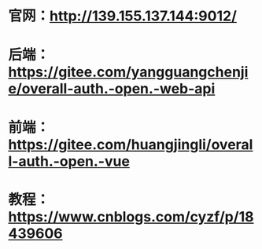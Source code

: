 # 官网：http://139.155.137.144:9012/
# 后端：https://gitee.com/yangguangchenjie/overall-auth.-open.-web-api
# 前端：https://gitee.com/huangjingli/overall-auth.-open.-vue

# 教程：https://www.cnblogs.com/cyzf/p/18439606

